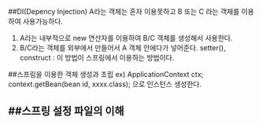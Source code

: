 ##DI(Depency Injection)
A라는 객체는 혼자 이용못하고 B 또는 C 라는 객체를 이용하여 사용가능하다.
1. A라는 내부적으로 new 연산자를 이용하여 B/C 객체를 생성해서 사용한다.
2. B/C라는 객체를 외부에서 만들어서 A 객체 안에다가 넣어준다.  setter(), construct
   : 이 방법이 스프링에서 이용하는 방법이다.

##스프링을 이용한 객체 생성과 조립
ex)
ApplicationContext ctx;
context.getBean(bean id, xxxx.class); 으로 인스턴스 생성한다.

##스프링 설정 파일의 이해
----------------------------------------------
